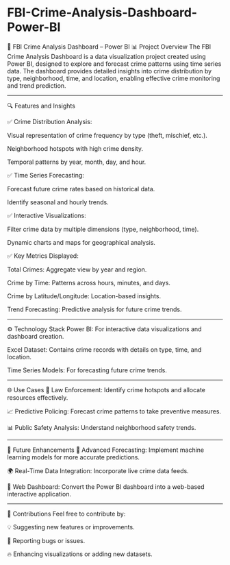 # FBI-Crime-Analysis-Dashboard-Power-BI

🚀 FBI Crime Analysis Dashboard – Power BI
📊 Project Overview
The FBI Crime Analysis Dashboard is a data visualization project created using Power BI, designed to explore and forecast crime patterns using time series data. The dashboard provides detailed insights into crime distribution by type, neighborhood, time, and location, enabling effective crime monitoring and trend prediction.

----

🔍 Features and Insights

✅ Crime Distribution Analysis:

Visual representation of crime frequency by type (theft, mischief, etc.).

Neighborhood hotspots with high crime density.

Temporal patterns by year, month, day, and hour.

✅ Time Series Forecasting:

Forecast future crime rates based on historical data.

Identify seasonal and hourly trends.

✅ Interactive Visualizations:

Filter crime data by multiple dimensions (type, neighborhood, time).

Dynamic charts and maps for geographical analysis.

✅ Key Metrics Displayed:

Total Crimes: Aggregate view by year and region.

Crime by Time: Patterns across hours, minutes, and days.

Crime by Latitude/Longitude: Location-based insights.

Trend Forecasting: Predictive analysis for future crime trends.



-------

⚙️ Technology Stack
Power BI: For interactive data visualizations and dashboard creation.

Excel Dataset: Contains crime records with details on type, time, and location.

Time Series Models: For forecasting future crime trends.



------


🌐 Use Cases
📍 Law Enforcement: Identify crime hotspots and allocate resources effectively.

📈 Predictive Policing: Forecast crime patterns to take preventive measures.

📊 Public Safety Analysis: Understand neighborhood safety trends.

-----

🚦 Future Enhancements
🌟 Advanced Forecasting: Implement machine learning models for more accurate predictions.

🌍 Real-Time Data Integration: Incorporate live crime data feeds.

📱 Web Dashboard: Convert the Power BI dashboard into a web-based interactive application.

--------

🎯 Contributions
Feel free to contribute by:

💡 Suggesting new features or improvements.

🐞 Reporting bugs or issues.

🔥 Enhancing visualizations or adding new datasets.


